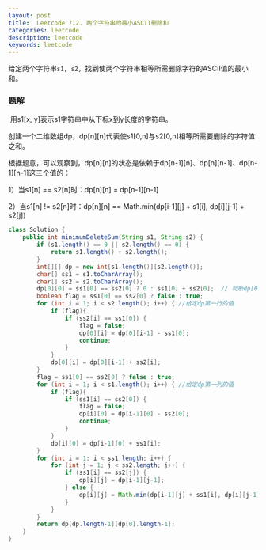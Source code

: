 ```yaml
---
layout: post
title:  Leetcode 712. 两个字符串的最小ASCII删除和
categories: leetcode
description: leetcode
keywords: leetcode
---
```


给定两个字符串`s1, s2`，找到使两个字符串相等所需删除字符的ASCII值的最小和。

### 题解

​	用s1[x, y]表示s1字符串中从下标x到y长度的字符串。

​	创建一个二维数组dp，dp\[n\]\[n\]代表使s1[0,n]与s2[0,n]相等所需要删除的字符值之和。

​	根据题意，可以观察到，dp\[n\]\[n\]的状态是依赖于dp\[n-1\]\[n\]、dp\[n\]\[n-1\]、dp\[n-1\]\[n-1\]这三个值的：

1）当s1[n] == s2[n]时：dp\[n\]\[n\] = dp\[n-1\]\[n-1\]

2）当s1[n] != s2[n]时：dp\[n\]\[n\] == Math.min(dp\[i-1\]\[j\] + s1[i], dp\[i\]\[j-1\] + s2[j])

```java
class Solution {
    public int minimumDeleteSum(String s1, String s2) {
        if (s1.length() == 0 || s2.length() == 0) {
            return s1.length() + s2.length();
        }
        int[][] dp = new int[s1.length()][s2.length()];
        char[] ss1 = s1.toCharArray();
        char[] ss2 = s2.toCharArray();
        dp[0][0] = ss1[0] == ss2[0] ? 0 : ss1[0] + ss2[0];  // 判断dp[0][0]的值
        boolean flag = ss1[0] == ss2[0] ? false : true;
        for (int i = 1; i < s2.length(); i++) { //给定dp第一行的值
            if (flag){
                if (ss2[i] == ss1[0]) {
                    flag = false;
                    dp[0][i] = dp[0][i-1] - ss1[0];
                    continue;
                }
            }
            dp[0][i] = dp[0][i-1] + ss2[i];
        }
        flag = ss1[0] == ss2[0] ? false : true;
        for (int i = 1; i < s1.length(); i++) { //给定dp第一列的值
            if (flag){
                if (ss1[i] == ss2[0]) {
                    flag = false;
                    dp[i][0] = dp[i-1][0] - ss2[0];
                    continue;
                }
            }
            dp[i][0] = dp[i-1][0] + ss1[i];
        }
        for (int i = 1; i < ss1.length; i++) {
            for (int j = 1; j < ss2.length; j++) {
                if (ss1[i] == ss2[j]) {
                    dp[i][j] = dp[i-1][j-1];
                } else {
                    dp[i][j] = Math.min(dp[i-1][j] + ss1[i], dp[i][j-1] + ss2[j]); 
                }
            }
        }
        return dp[dp.length-1][dp[0].length-1];
    }
}
```

